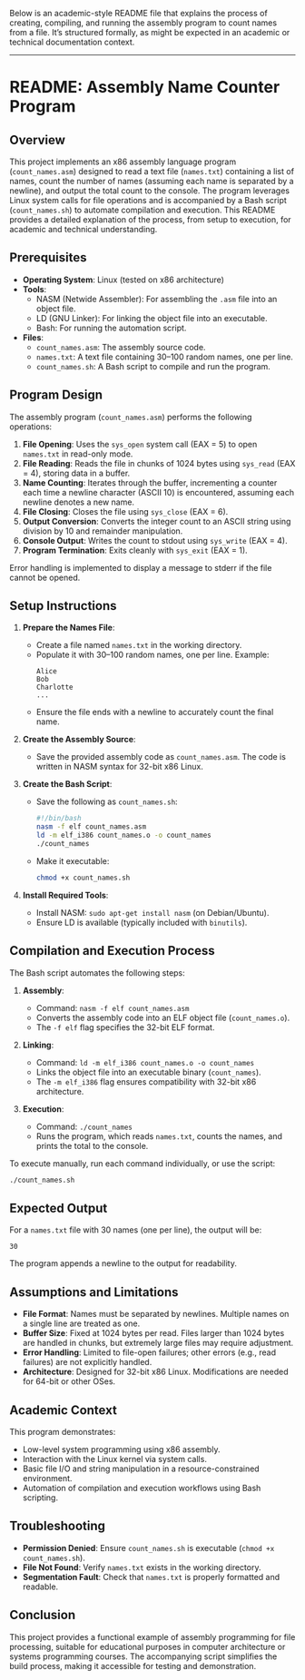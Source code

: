 Below is an academic-style README file that explains the process of creating, compiling, and running the assembly program to count names from a file. It’s structured formally, as might be expected in an academic or technical documentation context.

---

# README: Assembly Name Counter Program

## Overview
This project implements an x86 assembly language program (`count_names.asm`) designed to read a text file (`names.txt`) containing a list of names, count the number of names (assuming each name is separated by a newline), and output the total count to the console. The program leverages Linux system calls for file operations and is accompanied by a Bash script (`count_names.sh`) to automate compilation and execution. This README provides a detailed explanation of the process, from setup to execution, for academic and technical understanding.

## Prerequisites
- **Operating System**: Linux (tested on x86 architecture)
- **Tools**:
  - NASM (Netwide Assembler): For assembling the `.asm` file into an object file.
  - LD (GNU Linker): For linking the object file into an executable.
  - Bash: For running the automation script.
- **Files**:
  - `count_names.asm`: The assembly source code.
  - `names.txt`: A text file containing 30–100 random names, one per line.
  - `count_names.sh`: A Bash script to compile and run the program.

## Program Design
The assembly program (`count_names.asm`) performs the following operations:
1. **File Opening**: Uses the `sys_open` system call (EAX = 5) to open `names.txt` in read-only mode.
2. **File Reading**: Reads the file in chunks of 1024 bytes using `sys_read` (EAX = 4), storing data in a buffer.
3. **Name Counting**: Iterates through the buffer, incrementing a counter each time a newline character (ASCII 10) is encountered, assuming each newline denotes a new name.
4. **File Closing**: Closes the file using `sys_close` (EAX = 6).
5. **Output Conversion**: Converts the integer count to an ASCII string using division by 10 and remainder manipulation.
6. **Console Output**: Writes the count to stdout using `sys_write` (EAX = 4).
7. **Program Termination**: Exits cleanly with `sys_exit` (EAX = 1).

Error handling is implemented to display a message to stderr if the file cannot be opened.

## Setup Instructions
1. **Prepare the Names File**:
   - Create a file named `names.txt` in the working directory.
   - Populate it with 30–100 random names, one per line. Example:
     ```
     Alice
     Bob
     Charlotte
     ...
     ```
   - Ensure the file ends with a newline to accurately count the final name.

2. **Create the Assembly Source**:
   - Save the provided assembly code as `count_names.asm`. The code is written in NASM syntax for 32-bit x86 Linux.

3. **Create the Bash Script**:
   - Save the following as `count_names.sh`:
     ```bash
     #!/bin/bash
     nasm -f elf count_names.asm
     ld -m elf_i386 count_names.o -o count_names
     ./count_names
     ```
   - Make it executable:
     ```bash
     chmod +x count_names.sh
     ```

4. **Install Required Tools**:
   - Install NASM: `sudo apt-get install nasm` (on Debian/Ubuntu).
   - Ensure LD is available (typically included with `binutils`).

## Compilation and Execution Process
The Bash script automates the following steps:
1. **Assembly**:
   - Command: `nasm -f elf count_names.asm`
   - Converts the assembly code into an ELF object file (`count_names.o`).
   - The `-f elf` flag specifies the 32-bit ELF format.

2. **Linking**:
   - Command: `ld -m elf_i386 count_names.o -o count_names`
   - Links the object file into an executable binary (`count_names`).
   - The `-m elf_i386` flag ensures compatibility with 32-bit x86 architecture.

3. **Execution**:
   - Command: `./count_names`
   - Runs the program, which reads `names.txt`, counts the names, and prints the total to the console.

To execute manually, run each command individually, or use the script:
```bash
./count_names.sh
```

## Expected Output
For a `names.txt` file with 30 names (one per line), the output will be:
```
30
```
The program appends a newline to the output for readability.

## Assumptions and Limitations
- **File Format**: Names must be separated by newlines. Multiple names on a single line are treated as one.
- **Buffer Size**: Fixed at 1024 bytes per read. Files larger than 1024 bytes are handled in chunks, but extremely large files may require adjustment.
- **Error Handling**: Limited to file-open failures; other errors (e.g., read failures) are not explicitly handled.
- **Architecture**: Designed for 32-bit x86 Linux. Modifications are needed for 64-bit or other OSes.

## Academic Context
This program demonstrates:
- Low-level system programming using x86 assembly.
- Interaction with the Linux kernel via system calls.
- Basic file I/O and string manipulation in a resource-constrained environment.
- Automation of compilation and execution workflows using Bash scripting.

## Troubleshooting
- **Permission Denied**: Ensure `count_names.sh` is executable (`chmod +x count_names.sh`).
- **File Not Found**: Verify `names.txt` exists in the working directory.
- **Segmentation Fault**: Check that `names.txt` is properly formatted and readable.

## Conclusion
This project provides a functional example of assembly programming for file processing, suitable for educational purposes in computer architecture or systems programming courses. The accompanying script simplifies the build process, making it accessible for testing and demonstration.

